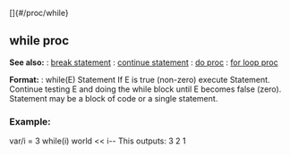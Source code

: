 []{#/proc/while}
  ## while proc
  **See also:**
  :   [break statement](ref/proc/break)
  :   [continue statement](ref/proc/continue)
  :   [do proc](ref/proc/do)
  :   [for loop proc](ref/proc/for/loop)
  <!-- -->
  **Format:**
  :   while(E) Statement
  If E is true (non-zero) execute Statement. Continue testing E and doing
  the while block until E becomes false (zero).
  Statement may be a block of code or a single statement.
  ### Example:
  var/i = 3 while(i) world \<\< i\--
  This outputs: 3 2 1